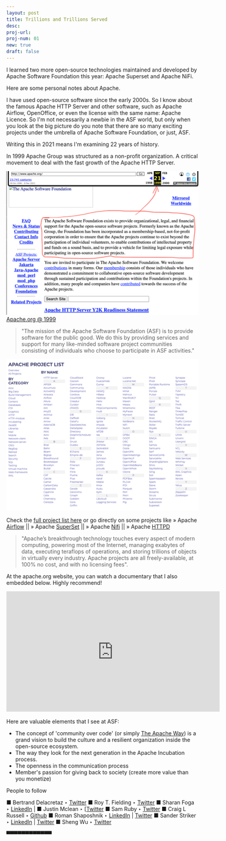 ```yaml
---
layout: post
title: Trillions and Trillions Served
desc:
proj-url:
proj-num: 01
new: true
draft: false
---
```


I learned two more open-source technologies maintained and developed by Apache Software Foundation this year: Apache Superset and Apache NiFi. 

Here are some personal notes about Apache. 

I have used open-source software since the early 2000s. So I know about the famous Apache HTTP Server and other software, such as Apache Airflow, OpenOffice, or even the license with the same name: Apache Licence. So I'm not necessarily a newbie in the ASF world, but only when you look at the big picture do you note that there are so many exciting projects under the umbrella of Apache Software Foundation, or just, ASF. 

Writing this in 2021 means I'm examining 22 years of history. 

In 1999 Apache Group was structured as a non-profit organization. A critical movement to deal with the fast growth of the Apache HTTP Server.

![](https://github.com/maluta/maluta.github.com/raw/master/images/apache-1.png)
[Apache.org @ 1999](https://web.archive.org/web/19990921062925/http://www.apache.org/)


> "The mission of the Apache Software Foundation (ASF) is to provide software for the public good. We do this by providing services and support for many like-minded software project communities consisting of individuals who choose to participate in ASF activities." 

![](https://github.com/maluta/maluta.github.com/raw/master/images/apache-2.png)


Check the [full project list here](https://apache.org/index.html#projects-list) or go directly on some projects like » Apache [Airflow](http://airflow.apache.org/) || » Apache [SuperSet](http://superset.apache.org/) || » Apache [Nifi](http://nifi.apache.org/) || » Apache [HTTPD](https://httpd.apache.org/) 


> "Apache’s breakthrough technology touches every aspect of modern computing, powering most of the Internet, managing exabytes of data, executing teraflops of operations, and storing trillions of objects in virtually every industry. Apache projects are all freely-available, at 100% no cost, and with no licensing fees". 


At the apache.org website, you can watch a documentary that I also embedded below. Highly recommend! 


<center><iframe width="560" height="315" src="https://www.youtube.com/embed/JUt2nb0mgwg" title="YouTube video player" frameborder="0" allow="accelerometer; autoplay; clipboard-write; encrypted-media; gyroscope; picture-in-picture" allowfullscreen></iframe></center>
 

Here are valuable elements that I see at ASF: 

- The concept of 'community over code' (or simply [The Apache Way](https://www.apache.org/theapacheway/)) is a grand vision to build the culture and a resilient organization inside the open-source ecosystem. 
- The way they look for the next generation in the Apache Incubation process.
- The openness in the communication process
- Member's passion for giving back to society (create more value than you monetize)


People to follow

■ Bertrand Delacretaz ‣ [Twitter](https://twitter.com/bdelacretaz)
■ Roy T. Fielding ‣ [Twitter](https://twitter.com/fielding)
■ Sharan Foga ‣ [LinkedIn](https://www.linkedin.com/in/sfoga/?originalSubdomain=se) | 
■ Justin Mclean ‣ [[Twitter](https://twitter.com/justinmclean)
■ Sam Ruby ‣ [Twitter](https://twitter.com/samruby) 
■ Craig L Russell ‣ [Github](https://github.com/clr-apache)
■ Roman Shaposhnik ‣ [LinkedIn](https://www.linkedin.com/in/shaposhnik/) | [Twitter](https://twitter.com/rhatr)
■ Sander Striker ‣ [LinkedIn](https://www.linkedin.com/in/sstriker/?originalSubdomain=nl) | [Twitter](https://twitter.com/sstriker)
■ Sheng Wu ‣ [Twitter](https://twitter.com/wusheng1108)

▀▀▀▀▀▀▀▀▀▀▀▀
<br>
 

